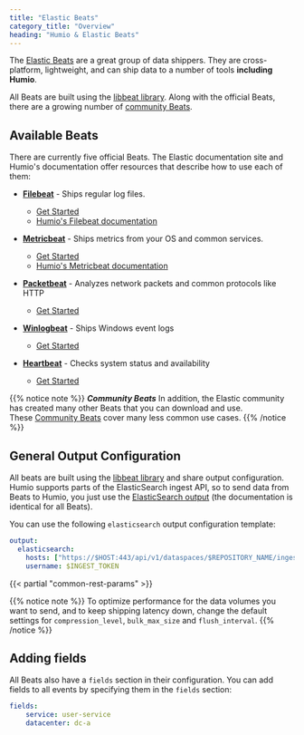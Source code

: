 ```yaml
---
title: "Elastic Beats"
category_title: "Overview"
heading: "Humio & Elastic Beats"
---
```


The [Elastic Beats](https://www.elastic.co/products/beats) are a
great group of data shippers. They are cross-platform, lightweight, and can ship data to a number of tools **including Humio**.

All Beats are built using the [libbeat library](https://github.com/elastic/beats). Along with the official Beats, there are a growing number of
[community Beats](https://www.elastic.co/guide/en/beats/libbeat/current/community-beats.html).


## Available Beats

There are currently five official Beats. The Elastic documentation site and Humio's documentation offer resources that describe how to use each of them:

* **[Filebeat](https://www.elastic.co/guide/en/beats/filebeat/current/index.html)** - Ships regular log files.
    * [Get Started](https://www.elastic.co/guide/en/beats/filebeat/current/filebeat-getting-started.html)
    * [Humio's Filebeat documentation](/sending-data/log_shippers/beats/filebeat/)

* **[Metricbeat](https://www.elastic.co/guide/en/beats/metricbeat/current/index.html)** - Ships metrics from your OS and common services.
    * [Get Started](https://www.elastic.co/guide/en/beats/metricbeat/current/metricbeat-getting-started.html)
    * [Humio's Metricbeat documentation](/sending-data/log_shippers/beats/metricbeat/)

* **[Packetbeat](https://www.elastic.co/guide/en/beats/packetbeat/current/index.html)** - Analyzes network packets and common protocols like HTTP
    * [Get Started](https://www.elastic.co/guide/en/beats/packetbeat/current/packetbeat-getting-started.html)

* **[Winlogbeat](https://www.elastic.co/guide/en/beats/winlogbeat/current/index.html)** - Ships Windows event logs
    * [Get Started](https://www.elastic.co/guide/en/beats/winlogbeat/current/winlogbeat-getting-started.html)

* **[Heartbeat](https://www.elastic.co/guide/en/beats/heartbeat/current/index.html)** - Checks system status and availability
    * [Get Started](https://www.elastic.co/guide/en/beats/heartbeat/current/heartbeat-getting-started.html)

{{% notice note %}}
***Community Beats***
In addition, the Elastic community has created many other Beats that you can download and use.  
These [Community Beats](https://www.elastic.co/guide/en/beats/libbeat/current/community-beats.html) cover many less common use cases.
{{% /notice %}}

## General Output Configuration

All beats are built using the [libbeat library](https://github.com/elastic/beats) and
share output configuration.  Humio supports parts of the ElasticSearch
ingest API, so to send data from Beats to Humio, you just use the
[ElasticSearch output](https://www.elastic.co/guide/en/beats/filebeat/current/elasticsearch-output.html)
(the documentation is identical for all Beats).

You can use the following `elasticsearch` output configuration template:

``` yaml
output:
  elasticsearch:
    hosts: ["https://$HOST:443/api/v1/dataspaces/$REPOSITORY_NAME/ingest/elasticsearch"]
    username: $INGEST_TOKEN
```

{{< partial "common-rest-params" >}}

{{% notice note %}}
To optimize performance for the data volumes you want to send, and to keep shipping latency down, change the default settings for `compression_level`, `bulk_max_size` and `flush_interval`.
{{% /notice %}}

## Adding fields

All Beats also have a `fields` section in their configuration. You can add fields to all events by specifying them in the `fields` section:

``` yaml
fields:
    service: user-service
    datacenter: dc-a
```
